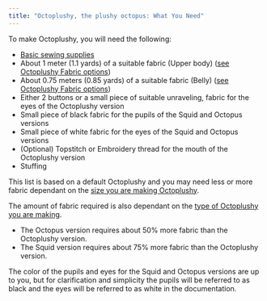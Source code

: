 ```yaml
---
title: "Octoplushy, the plushy octopus: What You Need"
---
```


To make Octoplushy, you will need the following:

- [Basic sewing supplies](/docs/sewing/basic-sewing-supplies)
- About 1 meter (1.1 yards) of a suitable fabric (Upper body) ([see Octoplushy Fabric options](/docs/patterns/octoplushy/fabric/))
- About 0.75 meters (0.85 yards) of a suitable fabric (Belly) ([see Octoplushy Fabric options](/docs/patterns/octoplushy/fabric/))
- Either 2 buttons or a small piece of suitable unraveling, fabric for the eyes of the Octoplushy version
- Small piece of black fabric for the pupils of the Squid and Octopus versions
- Small piece of white fabric for the eyes of the Squid and Octopus versions
- (Optional) Topstitch or Embroidery thread for the mouth of the Octoplushy version
- Stuffing

<Note>

This list is based on a default Octoplushy and you may need less or more fabric dependant on the [size you are making Octoplushy](/docs/patterns/octoplushy/options/size/). 

The amount of fabric required is also dependant on the [type of Octoplushy you are making](/docs/patterns/octoplushy/options/type/).
- The Octopus version requires about 50% more fabric than the Octoplushy version.
- The Squid version requires about 75% more fabric than the Octoplushy version.

The color of the pupils and eyes for the Squid and Octopus versions are up to you, but for clarification and simplicity the pupils will be referred to as black and the eyes will be referred to as white in the documentation.

</Note>
